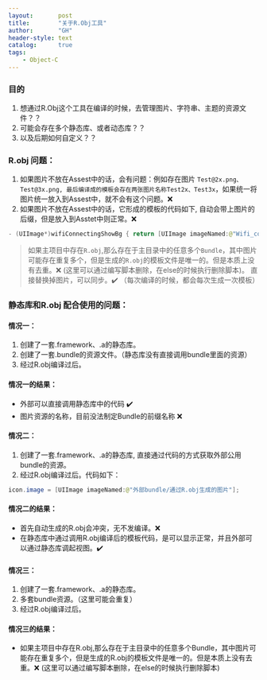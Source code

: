 ```yaml
---
layout:       post
title:        "关于R.Obj工具"
author:       "GH"
header-style: text
catalog:      true
tags:
    - Object-C
---
```


### 目的
1. 想通过R.Obj这个工具在编译的时候，去管理图片、字符串、主题的资源文件？？
2. 可能会存在多个静态库、或者动态库？？
3. 以及后期如何自定义？？

<!-- more -->
### R.obj 问题：
1. 如果图片不放在Assest中的话，会有问题：例如存在图片 `Test@2x.png、Test@3x.png, 最后编译成的模板会存在两张图片名称Test2x、Test3x`，如果统一将图片统一放入到Assest中，就不会有这个问题。❌
2. 如果图片不放在Assest中的话，它形成的模板的代码如下, 自动会带上图片的后缀，但是放入到Asstet中则正常。❌
```java
- (UIImage*)wifiConnectingShowBg { return [UIImage imageNamed:@"Wifi_connecting_show_bg.png"]; }
```
>  如果主项目中存在`R.obj`,那么存在于主目录中的任意多个`Bundle`，其中图片可能存在重复多个，但是生成的`R.obj`的模板文件是唯一的。但是本质上没有去重。❌  (这里可以通过编写脚本删除，在else的时候执行删除脚本)。
> 直接替换掉图片，可以同步。✔️ （每次编译的时候，都会每次生成一次模板）

### 静态库和R.obj 配合使用的问题：
#### 情况一：
1. 创建了一套.framework、.a的静态库。
2. 创建了一套.bundle的资源文件。（静态库没有直接调用bundle里面的资源）
3. 经过R.obj编译过后。
#### 情况一的结果：
* 外部可以直接调用静态库中的代码 ✔️
* 图片资源的名称，目前没法制定Bundle的前缀名称 ❌

#### 情况二：
1. 创建了一套.framework、.a的静态库, 直接通过代码的方式获取外部公用bundle的资源。
2. 经过R.obj编译过后。代码如下：
```java
icon.image = [UIImage imageNamed:@"外部bundle/通过R.obj生成的图片"];
```
#### 情况二的结果：
* 首先自动生成的R.obj会冲突，无不发编译。❌
* 在静态库中通过调用R.obj编译后的模板代码，是可以显示正常，并且外部可以通过静态库调起视图。✔️

#### 情况三：
1. 创建了一套.framework、.a的静态库。
2. 多套bundle资源。（这里可能会重复）
3. 经过R.obj编译过后。
#### 情况三的结果：
* 如果主项目中存在R.obj,那么存在于主目录中的任意多个Bundle，其中图片可能存在重复多个，但是生成的R.obj的模板文件是唯一的。但是本质上没有去重。❌ (这里可以通过编写脚本删除，在else的时候执行删除脚本)